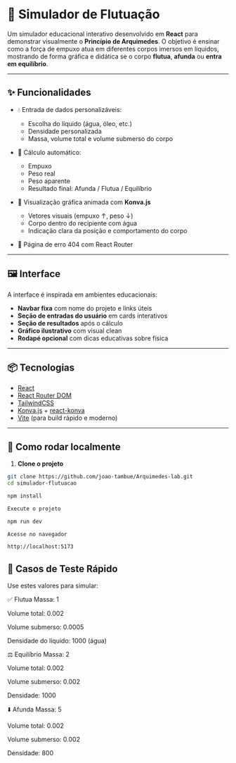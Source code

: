 # 🧪 Simulador de Flutuação

Um simulador educacional interativo desenvolvido em **React** para demonstrar visualmente o **Princípio de Arquimedes**. O objetivo é ensinar como a força de empuxo atua em diferentes corpos imersos em líquidos, mostrando de forma gráfica e didática se o corpo **flutua**, **afunda** ou **entra em equilíbrio**.

---

## ✨ Funcionalidades

- 💧 Entrada de dados personalizáveis:
  - Escolha do líquido (água, óleo, etc.)
  - Densidade personalizada
  - Massa, volume total e volume submerso do corpo

- 🧠 Cálculo automático:
  - Empuxo
  - Peso real
  - Peso aparente
  - Resultado final: Afunda / Flutua / Equilíbrio

- 🎨 Visualização gráfica animada com **Konva.js**
  - Vetores visuais (empuxo ↑, peso ↓)
  - Corpo dentro do recipiente com água
  - Indicação clara da posição e comportamento do corpo

- 🚨 Página de erro 404 com React Router

---

## 🖼️ Interface

A interface é inspirada em ambientes educacionais:

- **Navbar fixa** com nome do projeto e links úteis
- **Seção de entradas do usuário** em cards interativos
- **Seção de resultados** após o cálculo
- **Gráfico ilustrativo** com visual clean
- **Rodapé opcional** com dicas educativas sobre física

---

## 📦 Tecnologias

- [React](https://reactjs.org/)
- [React Router DOM](https://reactrouter.com/)
- [TailwindCSS](https://tailwindcss.com/)
- [Konva.js](https://konvajs.org/) + [react-konva](https://konvajs.org/docs/react/)
- [Vite](https://vitejs.dev/) (para build rápido e moderno)

---

## 🚀 Como rodar localmente

1. **Clone o projeto**

```bash
git clone https://github.com/joao-tambue/Arquimedes-lab.git
cd simulador-flutuacao

npm install

Execute o projeto

npm run dev

Acesse no navegador

http://localhost:5173

`````

## 🧪 Casos de Teste Rápido

Use estes valores para simular:

✅ Flutua
Massa: 1

Volume total: 0.002

Volume submerso: 0.0005

Densidade do líquido: 1000 (água)

⚖️ Equilíbrio
Massa: 2

Volume total: 0.002

Volume submerso: 0.002

Densidade: 1000

⬇️ Afunda
Massa: 5

Volume total: 0.002

Volume submerso: 0.002

Densidade: 800